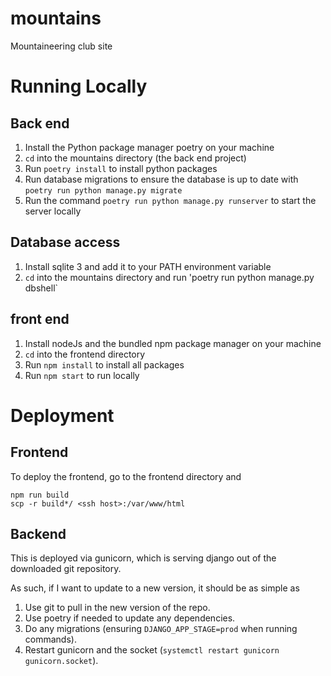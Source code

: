 # mountains
Mountaineering club site

# Running Locally
## Back end
1. Install the Python package manager poetry on your machine
2. `cd` into the mountains directory (the back end project)
3. Run `poetry install` to install python packages
4. Run database migrations to ensure the database is up to date with `poetry run python manage.py migrate`
5. Run the command `poetry run python manage.py runserver` to start the server locally

## Database access
1. Install sqlite 3 and add it to your PATH environment variable 
2. `cd` into the mountains directory and run 'poetry run python manage.py dbshell`

## front end
1. Install nodeJs and the bundled npm package manager on your machine
2. `cd` into the frontend directory
3. Run `npm install` to install all packages
4. Run `npm start` to run locally

# Deployment
## Frontend

To deploy the frontend, go to the frontend directory and

```
npm run build
scp -r build*/ <ssh host>:/var/www/html
```

## Backend

This is deployed via gunicorn, which is serving django out of the downloaded git repository.

As such, if I want to update to a new version, it should be as simple as

1. Use git to pull in the new version of the repo.
2. Use poetry if needed to update any dependencies.
3. Do any migrations (ensuring `DJANGO_APP_STAGE=prod` when running commands).
4. Restart gunicorn and the socket (`systemctl restart gunicorn gunicorn.socket`).
